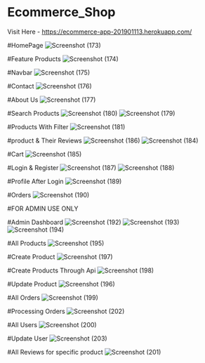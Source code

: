 ﻿# Ecommerce_Shop
Visit Here - https://ecommerce-app-201901113.herokuapp.com/

#HomePage
![Screenshot (173)](https://user-images.githubusercontent.com/104008575/174656491-7c6dceb8-ef72-4226-bf63-7767b62a463d.png)

#Feature Products
![Screenshot (174)](https://user-images.githubusercontent.com/104008575/174656555-a723d7c8-6a31-4880-bb2f-917fd5d54ebe.png)

#Navbar
![Screenshot (175)](https://user-images.githubusercontent.com/104008575/174656590-2aef2712-7183-4f62-ba49-03d89e9c73ba.png)

#Contact
![Screenshot (176)](https://user-images.githubusercontent.com/104008575/174656625-ed7e6655-8c74-488c-b09d-2f5fecd581be.png)

#About Us
![Screenshot (177)](https://user-images.githubusercontent.com/104008575/174656660-497d5b1d-94a6-4555-aa08-046a20c014c7.png)

#Search Products
![Screenshot (180)](https://user-images.githubusercontent.com/104008575/174656715-a6aaf96d-f426-4890-b0b9-b89290f15445.png)
![Screenshot (179)](https://user-images.githubusercontent.com/104008575/174656757-93b0d4d6-a39f-461a-8738-99b1da0ee09b.png)

#Products With Filter
![Screenshot (181)](https://user-images.githubusercontent.com/104008575/174656787-5c2a0964-1546-410a-8d98-7a0ce4eab9a2.png)

#product & Their Reviews
![Screenshot (186)](https://user-images.githubusercontent.com/104008575/174656845-f373e96c-a1d9-4d39-9e0f-92eacb369b7f.png)
![Screenshot (184)](https://user-images.githubusercontent.com/104008575/174656852-c880a793-aeda-4d09-9c68-a55af11c7555.png)

#Cart
![Screenshot (185)](https://user-images.githubusercontent.com/104008575/174656868-add22db6-4737-4067-93ae-b4d47d5348df.png)

#Login & Register
![Screenshot (187)](https://user-images.githubusercontent.com/104008575/174656928-81f9fdd2-96df-466b-bd86-ae2390b4e171.png)
![Screenshot (188)](https://user-images.githubusercontent.com/104008575/174657131-02a0ab1a-43b6-4489-8b02-e4e51ab20577.png)

#Profile After Login
![Screenshot (189)](https://user-images.githubusercontent.com/104008575/174657179-33a1d37c-49bd-48b6-9ccd-1d994a48e210.png)

#Orders
![Screenshot (190)](https://user-images.githubusercontent.com/104008575/174657213-0edd2a80-80b6-4088-aa2d-ab33bc978b91.png)

#FOR ADMIN USE ONLY

#Admin Dashboard
![Screenshot (192)](https://user-images.githubusercontent.com/104008575/174657719-65af3ef8-5701-4e20-a167-6274e5ad0180.png)
![Screenshot (193)](https://user-images.githubusercontent.com/104008575/174657738-cb201152-8e24-45b7-bbe6-fd06f1080fe2.png)
![Screenshot (194)](https://user-images.githubusercontent.com/104008575/174657740-1597983e-62a0-4092-900e-928d0668cda6.png)

#All Products
![Screenshot (195)](https://user-images.githubusercontent.com/104008575/174657815-11503271-55c7-4354-93dd-85c40110bbdc.png)

#Create Product
![Screenshot (197)](https://user-images.githubusercontent.com/104008575/174657853-3b8fda68-2bfd-4262-af59-f4e7f2e899f1.png)

#Create Products Through Api
![Screenshot (198)](https://user-images.githubusercontent.com/104008575/174657888-dcdd7c7b-bb20-40ff-acec-0cd4e8fe0562.png)

#Update Product
![Screenshot (196)](https://user-images.githubusercontent.com/104008575/174657907-06b0638c-831d-4dbe-be69-6ae8b4169d32.png)

#All Orders
![Screenshot (199)](https://user-images.githubusercontent.com/104008575/174657968-23a60563-8cf9-402e-9681-effe42061142.png)

#Processing Orders
![Screenshot (202)](https://user-images.githubusercontent.com/104008575/174658074-b4a2c1b8-70bc-46ea-8d7a-81461ff3d7ae.png)

#All Users
![Screenshot (200)](https://user-images.githubusercontent.com/104008575/174658129-bd8f0806-a7ad-46b9-991e-618c3c6fef99.png)

#Update User
![Screenshot (203)](https://user-images.githubusercontent.com/104008575/174658254-709a1e76-5f71-465f-8e74-33690cb9e599.png)

#All Reviews for specific product
![Screenshot (201)](https://user-images.githubusercontent.com/104008575/174658378-57dbfe4a-9f9d-411d-b48d-8851d7c3cfa5.png)


